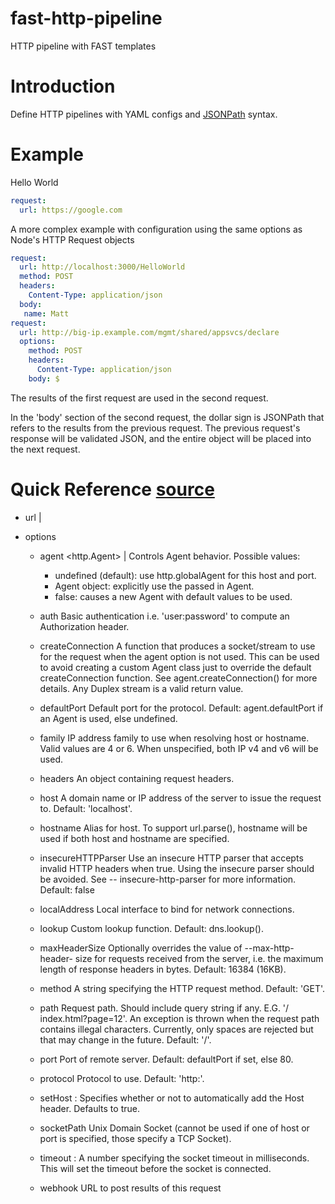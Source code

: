 # fast-http-pipeline

HTTP pipeline with FAST templates

# Introduction

Define HTTP pipelines with YAML configs and [JSONPath](https://jsonpath.com/) syntax.

# Example

Hello World

```YAML
request:
  url: https://google.com
```

A more complex example with configuration using the same options as Node's
HTTP Request objects

```YAML
request:
  url: http://localhost:3000/HelloWorld
  method: POST
  headers:
    Content-Type: application/json
  body:
   name: Matt
request:
  url: http://big-ip.example.com/mgmt/shared/appsvcs/declare
  options:
    method: POST
    headers:
      Content-Type: application/json
    body: $
```
The results of the first request are used in the second request.

In the 'body' section of the second request, the dollar sign is JSONPath that
refers to the results from the previous request. The previous request's response
will be validated JSON, and the entire object will be placed into the next
request.

# Quick Reference [source](https://nodejs.org/api/http.html)

* url <string> | <URL>

* options <Object>

  - agent <http.Agent> | <boolean>
    Controls Agent behavior. Possible values:
     * undefined (default): use http.globalAgent for this host and port.
     * Agent object: explicitly use the passed in Agent.
     * false: causes a new Agent with default values to be used.

  - auth <string>
    Basic authentication i.e. 'user:password' to compute an
    Authorization header.

  - createConnection <Function>
    A function that produces a socket/stream to use
    for the request when the agent option is not used. This can be used to avoid
    creating a custom Agent class just to override the default createConnection
    function. See agent.createConnection() for more details. Any Duplex stream is
    a valid return value.

  - defaultPort <number>
    Default port for the protocol. Default: agent.defaultPort
    if an Agent is used, else undefined.

  - family <number>
    IP address family to use when resolving host or hostname.
    Valid values are 4 or 6. When unspecified, both IP v4 and v6 will be used.

  - headers <Object>
    An object containing request headers.

  - host <string>
    A domain name or IP address of the server to issue the request
    to. Default: 'localhost'.

  - hostname <string>
    Alias for host. To support url.parse(), hostname will be
    used if both host and hostname are specified.

  - insecureHTTPParser <boolean>
    Use an insecure HTTP parser that accepts invalid
    HTTP headers when true. Using the insecure parser should be avoided. See --
    insecure-http-parser for more information. Default: false

  - localAddress <string>
    Local interface to bind for network connections.

  - lookup <Function>
    Custom lookup function. Default: dns.lookup().

  - maxHeaderSize <number>
    Optionally overrides the value of --max-http-header-
    size for requests received from the server, i.e. the maximum length of response
    headers in bytes. Default: 16384 (16KB).

  - method <string>
    A string specifying the HTTP request method. Default: 'GET'.

  - path <string>
    Request path. Should include query string if any. E.G. '/
    index.html?page=12'. An exception is thrown when the request path contains
    illegal characters. Currently, only spaces are rejected but that may change in
    the future. Default: '/'.

  - port <number>
    Port of remote server. Default: defaultPort if set, else 80.

  - protocol <string>
    Protocol to use. Default: 'http:'.

  - setHost <boolean>:
    Specifies whether or not to automatically add the Host
    header. Defaults to true.

  - socketPath <string>
    Unix Domain Socket (cannot be used if one of host or port
      is specified, those specify a TCP Socket).

  - timeout <number>:
    A number specifying the socket timeout in milliseconds. This
    will set the timeout before the socket is connected.

* webhook <url>
  URL to post results of this request
